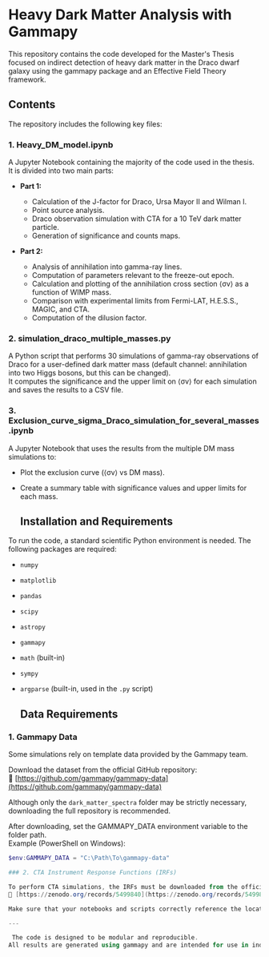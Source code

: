 # Heavy Dark Matter Analysis with Gammapy

This repository contains the code developed for the Master's Thesis focused on indirect detection of heavy dark matter in the Draco dwarf galaxy using the gammapy package and an Effective Field Theory framework.

## Contents

The repository includes the following key files:

### 1. Heavy_DM_model.ipynb
A Jupyter Notebook containing the majority of the code used in the thesis. It is divided into two main parts:

- **Part 1:** 
  - Calculation of the J-factor for Draco, Ursa Mayor II and Wilman I.
  - Point source analysis.
  - Draco observation simulation with CTA for a 10 TeV dark matter particle.
  - Generation of significance and counts maps.

- **Part 2:**  
  - Analysis of annihilation into gamma-ray lines.
  - Computation of parameters relevant to the freeze-out epoch.
  - Calculation and plotting of the annihilation cross section ⟨σv⟩ as a function of WIMP mass.
  - Comparison with experimental limits from Fermi-LAT, H.E.S.S., MAGIC, and CTA.
  - Computation of the dilusion factor.

### 2. simulation_draco_multiple_masses.py
A Python script that performs 30 simulations of gamma-ray observations of Draco for a user-defined dark matter mass (default channel: annihilation into two Higgs bosons, but this can be changed).  
It computes the significance and the upper limit on ⟨σv⟩ for each simulation and saves the results to a CSV file.

### 3. Exclusion_curve_sigma_Draco_simulation_for_several_masses.ipynb
A Jupyter Notebook that uses the results from the multiple DM mass simulations to:
- Plot the exclusion curve (⟨σv⟩ vs DM mass).
- Create a summary table with significance values and upper limits for each mass.
  
  ## Installation and Requirements

To run the code, a standard scientific Python environment is needed. The following packages are required:

- `numpy`
- `matplotlib`
- `pandas`
- `scipy`
- `astropy`
- `gammapy`
- `math` (built-in)
- `sympy`
- `argparse` (built-in, used in the `.py` script)
  
  ##  Data Requirements

### 1. Gammapy Data

Some simulations rely on template data provided by the Gammapy team.

Download the dataset from the official GitHub repository:  
🔗 [https://github.com/gammapy/gammapy-data](https://github.com/gammapy/gammapy-data)

Although only the `dark_matter_spectra` folder may be strictly necessary, downloading the full repository is recommended.

After downloading, set the GAMMAPY_DATA environment variable to the folder path.  
Example (PowerShell on Windows):

```powershell
$env:GAMMAPY_DATA = "C:\Path\To\gammapy-data"

### 2. CTA Instrument Response Functions (IRFs)

To perform CTA simulations, the IRFs must be downloaded from the official Zenodo record:  
🔗 [https://zenodo.org/records/5499840](https://zenodo.org/records/5499840)

Make sure that your notebooks and scripts correctly reference the location of the downloaded IRF files.

---

 The code is designed to be modular and reproducible.  
All results are generated using gammapy and are intended for use in indirect dark matter searches via gamma-ray observations.

